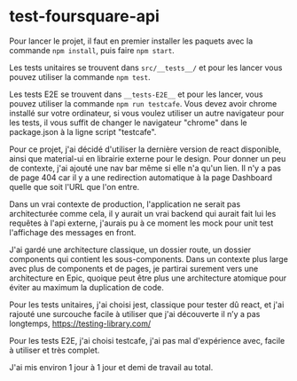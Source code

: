 # test-foursquare-api
Pour lancer le projet, il faut en premier installer les paquets avec la commande `npm install`, puis faire `npm start`.

Les tests unitaires se trouvent dans `src/__tests__/` et pour les lancer vous pouvez utiliser la commande `npm test`.

Les tests E2E se trouvent dans `__tests-E2E__` et pour les lancer, vous pouvez utiliser la commande `npm run testcafe`. Vous devez avoir chrome installé sur votre ordinateur, si vous voulez utiliser un autre navigateur pour les tests, il vous suffit de changer le navigateur "chrome" dans le package.json à la ligne script "testcafe".

Pour ce projet, j'ai décidé d'utiliser la dernière version de react disponible, ainsi que material-ui en librairie externe pour le design.
Pour donner un peu de contexte, j'ai ajouté une nav bar même si elle n'a qu'un lien. Il n'y a pas de page 404 car il y a une redirection automatique à la page Dashboard quelle que soit l'URL que l'on entre.

Dans un vrai contexte de production, l'application ne serait pas architecturée comme cela, il y aurait un vrai backend qui aurait fait lui les requêtes à l'api externe, j'aurais pu à ce moment les mock pour unit test l'affichage des messages en front.

J'ai gardé une architecture classique, un dossier route, un dossier components qui contient les sous-components. Dans un contexte plus large avec plus de components et de pages, je partirai surement vers une architecture en Epic, quoique peut être plus une architecture atomique pour éviter au maximum la duplication de code.

Pour les tests unitaires, j'ai choisi jest, classique pour tester dû react, et j'ai rajouté une surcouche facile à utiliser que j'ai découverte il n’y a pas longtemps, https://testing-library.com/

Pour les tests E2E, j'ai choisi testcafe, j'ai pas mal d'expérience avec, facile à utiliser et très complet.

J'ai mis environ 1 jour à 1 jour et demi de travail au total.
